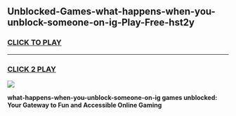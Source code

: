 
## Unblocked-Games-what-happens-when-you-unblock-someone-on-ig-Play-Free-hst2y
<h3>
<a href="https://premium76.site?title=what-happens-when-you-unblock-someone-on-ig&ref=10A">CLICK TO PLAY</a></h3>
<hr>

<h3>
<a href="https://premium76.site?title=what-happens-when-you-unblock-someone-on-ig&ref=10A">CLICK 2 PLAY</a>
  
</h3>

<a href="https://premium76.site?title=what-happens-when-you-unblock-someone-on-ig&ref=10A"><img src="https://clearcache.store/games.png"></a>


**what-happens-when-you-unblock-someone-on-ig games unblocked: Your Gateway to Fun and Accessible Online Gaming**
